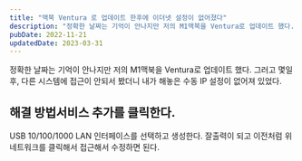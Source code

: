 ```yaml
---
title: "맥북 Ventura 로 업데이트 한후에 이더넷 설정이 없어졌다"
description: "정확한 날짜는 기억이 안나지만 저의 M1맥북을 Ventura로 업데이트 했다.  그러고 몇일 후, 다른 시스템에 접근이 안되서 봤더니 내가 해놓은 수동 IP 설정이 없어져 있었다.   해결 방법  서비스 추가를 클릭한다.  USB 10/100/1000 LAN 인터페이스를 선택하고 생성한..."
pubDate: 2022-11-21
updatedDate: 2023-03-31
---
```


정확한 날짜는 기억이 안나지만 저의 M1맥북을 Ventura로 업데이트 했다.
그러고 몇일 후, 다른 시스템에 접근이 안되서 봤더니 내가 해놓은 수동 IP 설정이 없어져 있었다.

## 해결 방법서비스 추가를 클릭한다.

USB 10/100/1000 LAN 인터페이스를 선택하고 생성한다.
잘출력이 되고 이전처럼 위 네트워크를 클릭해서 접근해서 수정하면 된다.